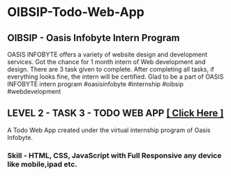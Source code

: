 # OIBSIP-Todo-Web-App
## OIBSIP - Oasis Infobyte Intern Program
OASIS INFOBYTE offers a variety of website design and development services. Got the chance for 1 month intern of Web development and design.
There are 3 task given to complete. After completing all tasks, if everything looks fine, the intern will be certified. Glad to be a part of OASIS INFOBYTE intern program #oasisinfobyte #internship #oibsip #webdevelopment

## LEVEL 2 - TASK 3 - TODO WEB APP  [ [ Click Here ] ](https://imsubhajit98.github.io/OIBSIP-Calculator/)
A Todo Web App created under the virtual internship program of Oasis Infobyte. <br>

### Skill - HTML, CSS, JavaScript with Full Responsive any device like mobile,ipad etc.
